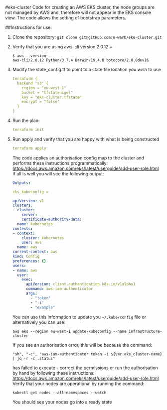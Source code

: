 #eks-cluster
Code for creating an AWS EKS cluster, the node groups are not managed by AWS and, therefore will not 
appear in the EKS console view. The code allows the setting of bootstrap parameters.

##Instructions for use:
1. Clone the repository:
    ```git clone git@github.com:n-warb/eks-cluster.git```
1. Verify that you are using aws-cli version 2.0.12 +
    ```
    $ aws --version 
    aws-cli/2.0.12 Python/3.7.4 Darwin/19.4.0 botocore/2.0.0dev16   
    ```
1. Modify the state_config.tf to point to a state file location you wish to use
    ```yaml 
    terraform {
      backend "s3" {
        region = "eu-west-1"
        bucket = "tfstatenigel" 
        key = "eks-cluster.tfstate"
        encrypt = "false"
      }
    }
    ```
1. Run the plan:
    ```yaml
    terraform init
    ```
1. Run apply and verify that you are happy with what is being constructed
    ```yaml
    terraform apply
    ```
   The code applies an authorisation config map to the cluster and performs these instructions programmatically: https://docs.aws.amazon.com/eks/latest/userguide/add-user-role.html
   If all is well you will see the following output:
    ```yaml
    Outputs:
    
    eks_kubeconfig = 
    
    apiVersion: v1
    clusters:
    - cluster:
        server: 
        certificate-authority-data: 
      name: kubernetes
    contexts:
    - context:
        cluster: kubernetes
        user: aws
      name: aws
    current-context: aws
    kind: Config
    preferences: {}
    users:
    - name: aws
      user:
        exec:
          apiVersion: client.authentication.k8s.io/v1alpha1
          command: aws-iam-authenticator
          args:
            - "token"
            - "-i"
            - "example"
    ```

    You can use this information to update you ```~/.kube/config``` file or alternatively you can use: 
    ```shell script
    aws eks --region eu-west-1 update-kubeconfig --name infrastructure-cluster
    ```
   If you see an authorisation error, this will be because the command: 
   ```shell script
   "sh", "-c", "aws-iam-authenticator token -i ${var.eks_cluster-name} | jq -r -c .status"
   ```
   has failed to execute - correct the permissions or run the authorisation by hand by following these
   instructions: https://docs.aws.amazon.com/eks/latest/userguide/add-user-role.html
   Verify that your nodes are operational by running the command:
   ```shell script
   kubectl get nodes --all-namespaces --watch
   ```
   You should see your nodes go into a ready state
   





